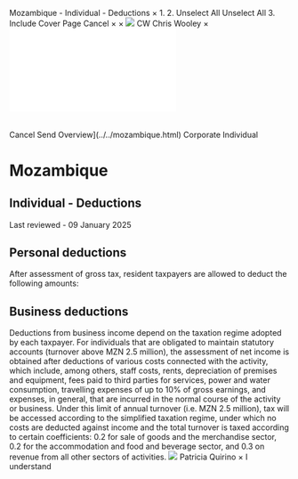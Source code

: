 Mozambique - Individual - Deductions
×
1.
2.
Unselect All
Unselect All
3.
Include Cover Page
Cancel
×
×
![](../../-/media/world-wide-tax-summaries/attachments/global---chris-wooley.ashx%3Frev=ac5e5f3223b34096b1afc2a6009c7320&revision=ac5e5f32-23b3-4096-b1af-c2a6009c7320&hash=859B7ADC84DC2CBEC9760E9E6EE7DE6D0A8BFCDF)
CW
Chris Wooley
×
![](deductions.html)
######
Cancel
Send
Overview](../../mozambique.html)
Corporate
Individual
# Mozambique
## Individual - Deductions
Last reviewed - 09 January 2025
## Personal deductions
After assessment of gross tax, resident taxpayers are allowed to deduct the following amounts:
## Business deductions
Deductions from business income depend on the taxation regime adopted by each taxpayer.
For individuals that are obligated to maintain statutory accounts (turnover above MZN 2.5 million), the assessment of net income is obtained after deductions of various costs connected with the activity, which include, among others, staff costs, rents, depreciation of premises and equipment, fees paid to third parties for services, power and water consumption, travelling expenses of up to 10% of gross earnings, and expenses, in general, that are incurred in the normal course of the activity or business.
Under this limit of annual turnover (i.e. MZN 2.5 million), tax will be accessed according to the simplified taxation regime, under which no costs are deducted against income and the total turnover is taxed according to certain coefficients: 0.2 for sale of goods and the merchandise sector, 0.2 for the accommodation and food and beverage sector, and 0.3 on revenue from all other sectors of activities.
![](../../-/media/world-wide-tax-summaries/mozambiquepatricia-quirinomozambique--patricia-quirinojpg20230531164755698.ashx%3Frev=7d929b2f6af64746a2f357e1b1218d3e&revision=7d929b2f-6af6-4746-a2f3-57e1b1218d3e&hash=DB076B0104E9F2AEC03B54960EE757B8BEB0C93B)
Patricia Quirino
×
I understand